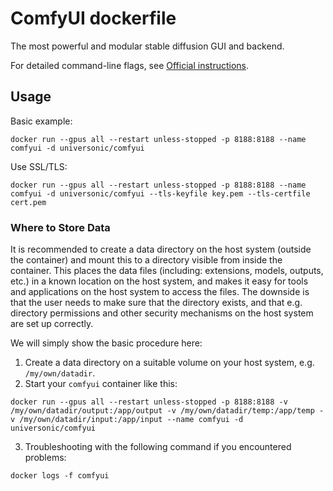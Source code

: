 # ComfyUI dockerfile
The most powerful and modular stable diffusion GUI and backend.

For detailed command-line flags, see [Official instructions](https://github.com/comfyanonymous/ComfyUI).

## Usage

Basic example:
```
docker run --gpus all --restart unless-stopped -p 8188:8188 --name comfyui -d universonic/comfyui
```

Use SSL/TLS:
```
docker run --gpus all --restart unless-stopped -p 8188:8188 --name comfyui -d universonic/comfyui --tls-keyfile key.pem --tls-certfile cert.pem
```

### Where to Store Data

It is recommended to create a data directory on the host system (outside the container) and mount this to a directory visible from inside the container. This places the data files (including: extensions, models, outputs, etc.) in a known location on the host system, and makes it easy for tools and applications on the host system to access the files. The downside is that the user needs to make sure that the directory exists, and that e.g. directory permissions and other security mechanisms on the host system are set up correctly. 

We will simply show the basic procedure here:
1. Create a data directory on a suitable volume on your host system, e.g. `/my/own/datadir`.
2. Start your `comfyui` container like this:
```
docker run --gpus all --restart unless-stopped -p 8188:8188 -v /my/own/datadir/output:/app/output -v /my/own/datadir/temp:/app/temp -v /my/own/datadir/input:/app/input --name comfyui -d universonic/comfyui
```
3. Troubleshooting with the following command if you encountered problems:
```
docker logs -f comfyui
```

